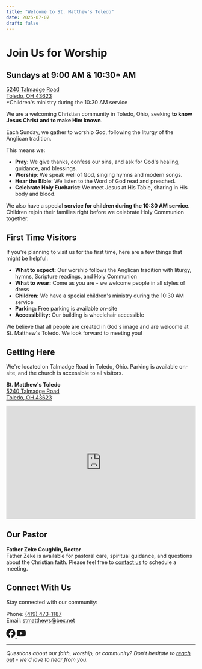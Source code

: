 ```yaml
---
title: "Welcome to St. Matthew's Toledo"
date: 2025-07-07
draft: false
---
```


# Join Us for Worship

<div class="worship-callout">
<h2>Sundays at 9:00 AM & 10:30* AM</h2>
<div class="worship-location">
<a href="https://maps.app.goo.gl/nhw8tucEbHPXmDCs5">5240 Talmadge Road<br>
Toledo, OH 43623</a>
</div>
<div class="children-service-note">*Children's ministry during the 10:30 AM service</div>
</div>

We are a welcoming Christian community in Toledo, Ohio, seeking **to know Jesus Christ and to make Him known**.

Each Sunday, we gather to worship God, following the liturgy of the Anglican tradition.

This means we:

- **Pray**: We give thanks, confess our sins, and ask for God's healing, guidance, and blessings.
- **Worship**: We speak well of God, singing hymns and modern songs.
- **Hear the Bible**: We listen to the Word of God read and preached.
- **Celebrate Holy Eucharist**: We meet Jesus at His Table, sharing in His body and blood.

We also have a special **service for children during the 10:30 AM service**. Children rejoin their families right before we celebrate Holy Communion together.

## First Time Visitors

If you're planning to visit us for the first time, here are a few things that might be helpful:

- **What to expect:** Our worship follows the Anglican tradition with liturgy, hymns, Scripture readings, and Holy Communion
- **What to wear:** Come as you are - we welcome people in all styles of dress
- **Children:** We have a special children's ministry during the 10:30 AM service
- **Parking:** Free parking is available on-site
- **Accessibility:** Our building is wheelchair accessible

We believe that all people are created in God's image and are welcome at St. Matthew's Toledo. We look forward to meeting you!

## Getting Here

We're located on Talmadge Road in Toledo, Ohio. Parking is available on-site, and the church is accessible to all visitors.

**St. Matthew's Toledo**  
[5240 Talmadge Road  
Toledo, OH 43623](https://maps.app.goo.gl/nhw8tucEbHPXmDCs5)  

<div class="embedded-map">
<iframe
    src="https://www.google.com/maps/embed?pb=!1m18!1m12!1m3!1d2975.7348387!2d-83.6443802!3d41.7101462!2m3!1f0!2f0!3f0!3m2!1i1024!2i768!4f13.1!3m3!1m2!1s0x883c7e50a635dcc7%3A0x205b8cb484e0b92c!2sSt%20Matthew's%20Episcopal%20Church!5e0!3m2!1sen!2sus!4v1625097600000!5m2!1sen!2sus"
    width="100%"
    height="300"
    style="border:0;"
    allowfullscreen=""
    loading="lazy"
    referrerpolicy="no-referrer-when-downgrade"
    title="St. Matthew's Toledo Location">
</iframe>
</div>

## Our Pastor

**Father Zeke Coughlin, Rector**  
Father Zeke is available for pastoral care, spiritual guidance, and questions about the Christian faith. Please feel free to [contact us](/contact) to schedule a meeting.

## Connect With Us

Stay connected with our community:

Phone: <a href="tel:4194731187">(419) 473-1187</a>  
Email: <a href="mailto:stmatthews@bex.net">stmatthews@bex.net</a>  

<div class="social-links">
<a href="https://www.facebook.com/smechurch" target="_blank" rel="noopener" aria-label="Facebook">
<svg width="24" height="24" viewBox="0 0 24 24" fill="currentColor">
<path d="M24 12.073c0-6.627-5.373-12-12-12s-12 5.373-12 12c0 5.99 4.388 10.954 10.125 11.854v-8.385H7.078v-3.47h3.047V9.43c0-3.007 1.792-4.669 4.533-4.669 1.312 0 2.686.235 2.686.235v2.953H15.83c-1.491 0-1.956.925-1.956 1.874v2.25h3.328l-.532 3.47h-2.796v8.385C19.612 23.027 24 18.062 24 12.073z"/>
</svg>
</a>
<a href="https://www.youtube.com/@stmatthewsepiscopalchurcht6968" target="_blank" rel="noopener" aria-label="YouTube">
<svg width="24" height="24" viewBox="0 0 24 24" fill="currentColor">
<path d="M23.498 6.186a3.016 3.016 0 0 0-2.122-2.136C19.505 3.545 12 3.545 12 3.545s-7.505 0-9.377.505A3.017 3.017 0 0 0 .502 6.186C0 8.07 0 12 0 12s0 3.93.502 5.814a3.016 3.016 0 0 0 2.122 2.136c1.871.505 9.376.505 9.376.505s7.505 0 9.377-.505a3.015 3.015 0 0 0 2.122-2.136C24 15.93 24 12 24 12s0-3.93-.502-5.814zM9.545 15.568V8.432L15.818 12l-6.273 3.568z"/>
</svg>
</a>
</div>

---

*Questions about our faith, worship, or community? Don't hesitate to [reach out](/contact) - we'd love to hear from you.*
